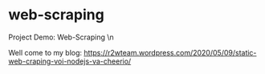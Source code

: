 # web-scraping

Project Demo: Web-Scraping \n

Well come to my blog: https://r2wteam.wordpress.com/2020/05/09/static-web-craping-voi-nodejs-va-cheerio/
